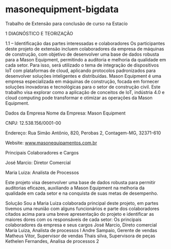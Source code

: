 # masonequipment-bigdata

Trabalho de Extensão para conclusão de curso na Estacío


1 DIAGNÓSTICO E TEORIZAÇÃO 

1.1 – Identificação das partes interessadas e colaboradores 
Os participantes deste projeto de extensão incluem colaboradores da empresa de máquinas de construção, com objetivo de desenvolver uma base de dados 
robusta para a Mason Equipment, permitindo a auditoria e melhoria da qualidade em cada setor. Para isso, será utilizado o tema de
 integração de dispositivos IoT com plataformas de cloud, aplicando protocolos padronizados para desenvolver soluções inteligentes e distribuídas.
Mason Equipment é uma empresa especializada em máquinas de construção, focada em fornecer soluções inovadoras
e tecnológicas para o setor de construção civil. Este trabalho visa explorar como a aplicação de conceitos de IoT,
 indústria 4.0 e cloud computing pode transformar e otimizar as operações da Mason Equipment.


Dados da Empresa
Nome da Empresa: Mason Equipment

CNPJ: 12.538.156/0001-00

Endereço: Rua Simão Antônio, 820, Perobas 2, Contagem-MG, 32371-610

Website: www.masonequipamentos.com.br

Principais Colaboradores e Cargos

José Marcio: Diretor Comercial

Maria Luiza: Analista de Processos

Este projeto visa desenvolver uma base de dados robusta para permitir auditorias eficazes, auxiliando a Mason Equipment na melhoria da qualidade em cada setor e na conquista de suas metas de desempenho.
        
Solução
         Sou a Maria Luiza colaborada principal deste projeto, em partes tivemos uma reunião
         com alguns funcionários e parte dos colaboradores citados acima para uma breve apresentação do projeto e identificar as maiores dores com os responsáveis de cada setor: 
Os principais colaboradores da empresa e seus cargos
José Marcio, Direto comercial 
Maria Luiza, Analista de processos l
Andre Sampaio, Gerente de vendas 
Matheus Vitor, Supervisor de vendas 
Thais silva, Supervisora de peças  
Kethelen Fernandes, Analisa de processos 2

